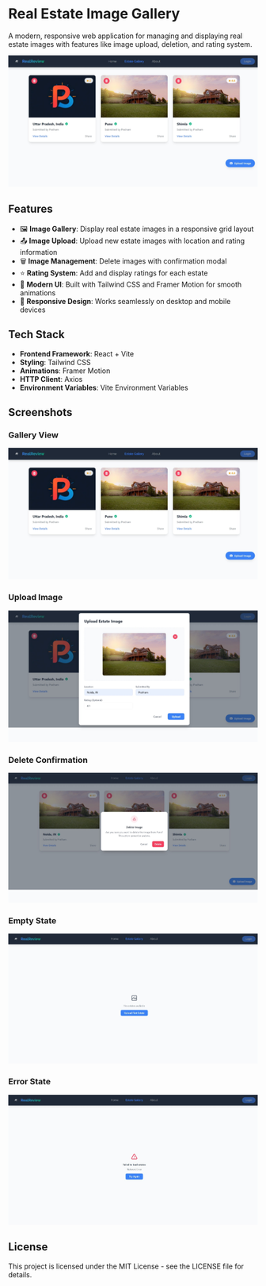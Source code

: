 # Real Estate Image Gallery

A modern, responsive web application for managing and displaying real estate images with features like image upload, deletion, and rating system.

![Gallery View](public/gallery.jpeg)

## Features

- 🖼️ **Image Gallery**: Display real estate images in a responsive grid layout
- 📤 **Image Upload**: Upload new estate images with location and rating information
- 🗑️ **Image Management**: Delete images with confirmation modal
- ⭐ **Rating System**: Add and display ratings for each estate
- 🎨 **Modern UI**: Built with Tailwind CSS and Framer Motion for smooth animations
- 📱 **Responsive Design**: Works seamlessly on desktop and mobile devices

## Tech Stack

- **Frontend Framework**: React + Vite
- **Styling**: Tailwind CSS
- **Animations**: Framer Motion
- **HTTP Client**: Axios
- **Environment Variables**: Vite Environment Variables

## Screenshots

### Gallery View
![Gallery View](public/gallery.jpeg)

### Upload Image
![Upload Image](public/insert.jpeg)

### Delete Confirmation
![Delete Confirmation](public/delete.jpeg)

### Empty State
![Empty State](public/empty-database.jpeg)

### Error State
![Error State](public/server-error.jpeg)


## License

This project is licensed under the MIT License - see the LICENSE file for details.
